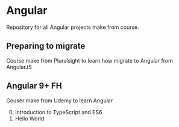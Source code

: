 # Angular
Repository for all Angular projects make from course.

## Preparing to migrate
Course make from Pluralsight to learn how migrate to Angular from AngularJS

## Angular 9+ FH
Couser make from Udemy to learn Angular

0. Introduction to TypeScript and ES6
1. Hello World